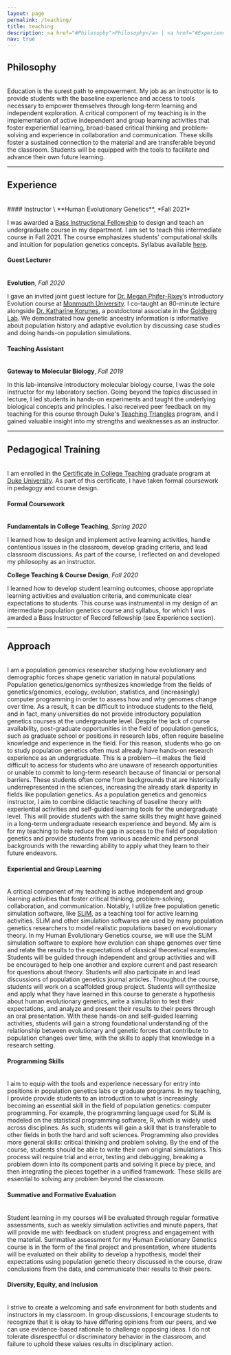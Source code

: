 ```yaml
---
layout: page
permalink: /teaching/
title: teaching
description: <a href="#Philosophy">Philosophy</a> | <a href="#Experience">Experience</a> | <a href="#Training">Training</a> | <a href="#Approach">Approach</a>
nav: true
---
```

## Philosophy
<br/>
Education is the surest path to empowerment. My job as an instructor is to provide students with the baseline experience and access to tools necessary to empower themselves through long-term learning and independent exploration. A critical component of my teaching is in the implementation of active independent and group learning activities that foster experiential learning, broad-based critical thinking and problem-solving and experience in collaboration and communication. These skills foster a sustained connection to the material and are transferable beyond the classroom. Students will be equipped with the tools to facilitate and advance their own future learning.<a id='Experience'></a>
<hr>

## Experience 
<br/>
#### Instructor  
\
**Human Evolutionary Genetics**, *Fall 2021*

I was awarded a <a href="https://gradschool.duke.edu/professional-development/programs/bass-instructional-fellowships/bass-instructor-record-fellowships" target="_blank">Bass Instructional Fellowship</a> to design and teach an undergraduate course in my department. I am set to teach this intermediate course in Fall 2021. The course emphasizes students' computational skills and intuition for population genetics concepts. Syllabus available <a href="https://imanhamid.github.io/assets/pdf/BassIOR_Syllabus.pdf" target="_blank">here</a>.  

#### Guest Lecturer
\
**Evolution**, *Fall 2020*

I gave an invited joint guest lecture for <a href="http://phiferrixeylab.com/" target="_blank">Dr. Megan Phifer-Rixey</a>’s introductory Evolution course at <a href="https://www.monmouth.edu/" target="_blank">Monmouth University</a>. I co-taught an 80-minute lecture alongside
<a href="https://katharinekorunes.weebly.com/" target="_blank">Dr. Katharine Korunes</a>, a postdoctoral associate in the <a href="https://www.goldberglab.org/" target="_blank">Goldberg Lab</a>. We demonstrated how genetic ancestry information is informative about population history and adaptive evolution by discussing case studies and doing hands-on population simulations.  


#### Teaching Assistant
\
**Gateway to Molecular Biology**, *Fall 2019*

In this lab-intensive introductory molecular biology course, I was the sole instructor for my laboratory section. Going beyond the topics discussed in lecture, I led students in hands-on experiments and taught the underlying biological concepts and principles. I also received peer feedback
on my teaching for this course through Duke's <a href="https://gradschool.duke.edu/professional-development/programs/certificate-college-teaching/teaching-experience-and-observation" target ="_blank">Teaching Triangles</a> program, and I gained valuable insight into my strengths and weaknesses as an instructor.<a id='Training'></a>

<hr>

## Pedagogical Training  
<br/>
I am enrolled in the <a href="https://gradschool.duke.edu/professional-development/programs/certificate-college-teaching" target = "_blank">Certificate in College Teaching</a> graduate program at <a href="https://gradschool.duke.edu/" target ="_blank">Duke University</a>. As part of this certificate, I have taken formal coursework in pedagogy and course design.

#### Formal Coursework
\
**Fundamentals in College Teaching**, *Spring 2020*

I learned how to design and implement active learning activities, handle contentious issues in the classroom, develop grading criteria, and lead classroom discussions. As part of the course, I reflected on and developed my philosophy as an instructor.

**College Teaching & Course Design**, *Fall 2020*

I learned how to develop student learning outcomes, choose appropriate learning activities and evaluation criteria, and communicate clear expectations to students. This course was instrumental in my design of an intermediate population genetics course and syllabus, for which I was awarded a Bass Instructor of Record fellowship (see Experience section).<a id='Approach'></a>

<hr>

## Approach  
<br/>
I am a population genomics researcher studying how evolutionary and demographic forces shape genetic variation in natural populations Population genetics/genomics synthesizes knowledge from the fields of genetics/genomics, ecology, evolution, statistics, and (increasingly) computer programming in order to assess how and why genomes change over time. As a result, it can be difficult to introduce students to the field, and in fact, many universities do not provide introductory population genetics courses at the undergraduate level. Despite the lack of course availability, post-graduate opportunities in the field of population genetics, such as graduate school or positions in research labs, often require baseline knowledge and experience in the field. For this reason, students who go on to study population genetics often must already have hands-on research experience as an undergraduate. This is a problem—it makes the field difficult to access for students who are unaware of research opportunities or unable to commit to long-term research because of financial or personal barriers. These students often come from backgrounds that are historically underrepresented in the sciences, increasing the already stark disparity in fields like population genetics. As a population genetics and genomics instructor, I aim to combine didactic teaching of baseline theory with experiential activities and self-guided learning tools for the undergraduate level. This will provide students with the same skills they might have gained in a long-term undergraduate research experience and beyond. My aim is for my teaching to help reduce the gap in access to the field of population genetics and provide students from various academic and personal backgrounds with the rewarding ability to apply what they learn to their future endeavors.  

#### Experiential and Group Learning
\
A critical component of my teaching is active independent and group learning activities that foster critical thinking, problem-solving, collaboration, and communication. Notably, I utilize free population genetic simulation software, like <a href="https://messerlab.org/slim/" target ="_blank">SLiM</a>, as a teaching tool for active learning activities. SLiM and other simulation softwares are used by many population genetics researchers to model realistic populations based on evolutionary theory. In my Human Evolutionary Genetics course, we will use the SLiM simulation software to explore how evolution can shape genomes over time and relate the results to the expectations of classical theoretical examples. Students will be guided through independent and group activities and will be encouraged to help one another and explore current and past research for questions about theory. Students will also participate in and lead discussions of population genetics journal articles. Throughout the course, students will work on a scaffolded group project. Students will synthesize and apply what they have learned in this course to generate a hypothesis about human evolutionary genetics, write a simulation to test their expectations, and analyze and present their results to their peers through an oral presentation. With these hands-on and self-guided learning activities, students will gain a strong foundational understanding of the relationship between evolutionary and genetic forces that contribute to population changes over time, with the skills to apply that knowledge in a research setting.

#### Programming Skills
\
I aim to equip with the tools and experience necessary for entry into positions in population genetics labs or graduate programs. In my teaching, I provide provide students to an introduction to what is increasingly becoming an essential skill in the field of population genetics: computer programming. For example, the programming language used for SLiM is modeled on the statistical programming software, R, which is widely used across disciplines. As such, students will gain a skill that is transferable to other fields in both the hard and soft sciences. Programming also provides more general skills: critical thinking and problem solving. By the end of the course, students should be able to write their own original simulations. This process will require trial and error, testing and debugging, breaking a problem down into its component parts and solving it piece by piece, and then integrating the pieces together in a unified framework. These skills are essential to solving any problem beyond the classroom.

#### Summative and Formative Evaluation
\
Student learning in my courses will be evaluated through regular formative assessments, such as weekly simulation activities and minute papers, that will provide me with feedback on student progress and engagement with the material. Summative assessment for my Human Evolutionary Genetics course is in the form of the final project and presentation, where students will be evaluated on their ability to develop a hypothesis, model their expectations using population genetic theory discussed in the course, draw conclusions from the data, and communicate their results to their peers.

#### Diversity, Equity, and Inclusion
\
I strive to create a welcoming and safe environment for both students and instructors in my classroom. In group discussions, I encourage students to recognize that it is okay to have differing opinions from our peers, and we can use evidence-based rationale to challenge opposing ideas. I do not tolerate disrespectful or discriminatory behavior in the classroom, and failure to uphold these values results in disciplinary action.